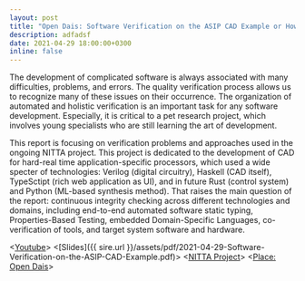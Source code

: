 ```yaml
---
layout: post
title: "Open Dais: Software Verification on the ASIP CAD Example or How to Trust Your Team and Yourself"
description: adfadsf
date: 2021-04-29 18:00:00+0300
inline: false
---
```


The development of complicated software is always associated with many difficulties, problems, and errors. The quality verification process allows us to recognize many of these issues on their occurrence. The organization of automated and holistic verification is an important task for any software development. Especially, it is critical to a pet research project, which involves young specialists who are still learning the art of development.

This report is focusing on verification problems and approaches used in the ongoing NITTA project. This project is dedicated to the development of CAD for hard-real time application-specific processors, which used a wide specter of technologies: Verilog (digital circuitry), Haskell (CAD itself), TypeSctipt (rich web application as UI), and in future Rust (control system) and Python (ML-based synthesis method). That raises the main question of the report: continuous integrity checking across different technologies and domains, including end-to-end automated software static typing, Properties-Based Testing, embedded Domain-Specific Languages, co-verification of tools, and target system software and hardware.

<[Youtube](https://youtu.be/3uR1gPU2RGQ)>
<[Slides]({{ sire.url }}/assets/pdf/2021-04-29-Software-Verification-on-the-ASIP-CAD-Example.pdf)>
<[NITTA Project](http://ryukzak.github.io/projects/nitta/)>
<[Place: Open Dais](http://cosm-lab.science/en/open-dais.html)>
